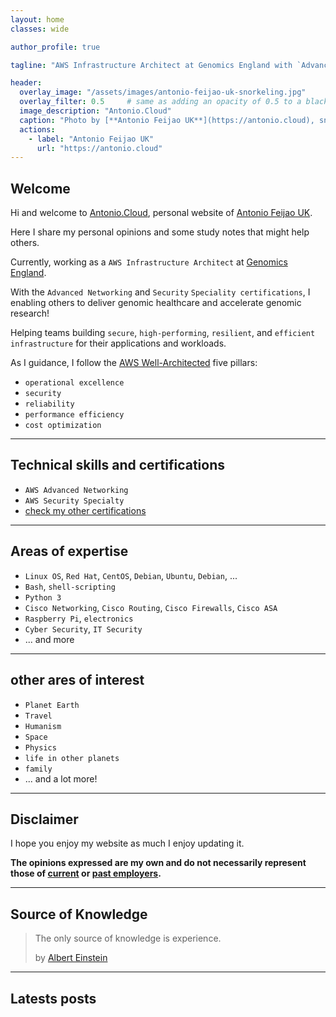 ```yaml
---
layout: home
classes: wide

author_profile: true

tagline: "AWS Infrastructure Architect at Genomics England with `Advanced Networking` and `Security` speciality certifications."

header:
  overlay_image: "/assets/images/antonio-feijao-uk-snorkeling.jpg"
  overlay_filter: 0.5     # same as adding an opacity of 0.5 to a black background
  image_description: "Antonio.Cloud"
  caption: "Photo by [**Antonio Feijao UK**](https://antonio.cloud), snorkeling in Mexican waters."
  actions:
    - label: "Antonio Feijao UK"
      url: "https://antonio.cloud"
---
```


## Welcome 

Hi and welcome to [Antonio.Cloud](https://Antonio.Cloud), personal website of [Antonio Feijao UK](https://www.linkedin.com/in/antoniofeijaouk/).

Here I share my personal opinions and some study notes that might help others.

Currently, working as a `AWS Infrastructure Architect` at [Genomics England](https://www.genomicsengland.co.uk/).

With the `Advanced Networking` and `Security` `Speciality certifications`, I enabling others to deliver genomic healthcare and accelerate genomic research!

Helping teams building `secure`, `high-performing`, `resilient`, and `efficient infrastructure` for their applications and workloads.

As I guidance, I follow the [AWS Well-Architected](https://aws.amazon.com/architecture/well-architected/) five pillars:

- `operational excellence`
- `security`
- `reliability`
- `performance efficiency`
- `cost optimization`

---

## Technical skills and certifications

* `AWS Advanced Networking`
* `AWS Security Specialty`
* [check my other certifications](https://antonio.cloud/certifications/)

---

## Areas of expertise

* `Linux OS`, `Red Hat`, `CentOS`, `Debian`, `Ubuntu`, `Debian`, ...
* `Bash`, `shell-scripting`
* `Python 3`
* `Cisco Networking`, `Cisco Routing`, `Cisco Firewalls`, `Cisco ASA`
* `Raspberry Pi`, `electronics`
* `Cyber Security`, `IT Security`
* ... and more

---

## other ares of interest

* `Planet Earth`
* `Travel`
* `Humanism`
* `Space`
* `Physics`
* `life in other planets`
* `family`
* ... and a lot more!

---

## Disclaimer 

I hope you enjoy my website as much I enjoy updating it.

**The opinions expressed are my own and do not necessarily represent those of [current](https://www.genomicsengland.co.uk/) or [past employers](https://www.linkedin.com/in/antoniofeijaouk/).**

---

## Source of Knowledge

> The only source of knowledge is experience.
> 
> by [Albert Einstein](https://en.wikipedia.org/wiki/Albert_Einstein)
>

---

## Latests posts
